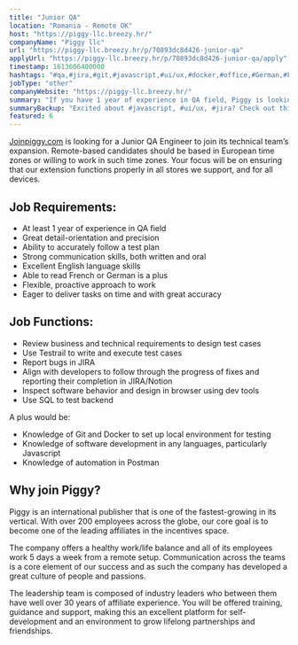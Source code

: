 ```yaml
---
title: "Junior QA"
location: "Romania - Remote OK"
host: "https://piggy-llc.breezy.hr/"
companyName: "Piggy llc"
url: "https://piggy-llc.breezy.hr/p/70893dc8d426-junior-qa"
applyUrl: "https://piggy-llc.breezy.hr/p/70893dc8d426-junior-qa/apply"
timestamp: 1613606400000
hashtags: "#qa,#jira,#git,#javascript,#ui/ux,#docker,#office,#German,#French,#English"
jobType: "other"
companyWebsite: "https://piggy-llc.breezy.hr/"
summary: "If you have 1 year of experience in QA field, Piggy is looking for someone with your skillset."
summaryBackup: "Excited about #javascript, #ui/ux, #jira? Check out this job post!"
featured: 6
---
```


[Joinpiggy.com](http://joinpiggy.com/) is looking for a Junior QA Engineer to join its technical team’s expansion. Remote-based candidates should be based in European time zones or willing to work in such time zones. Your focus will be on ensuring that our extension functions properly in all stores we support, and for all devices.

## Job Requirements:

*   At least 1 year of experience in QA field
*   Great detail-orientation and precision
*   Ability to accurately follow a test plan
*   Strong communication skills, both written and oral
*   Excellent English language skills
*   Able to read French or German is a plus
*   Flexible, proactive approach to work
*   Eager to deliver tasks on time and with great accuracy

## Job Functions:

*   Review business and technical requirements to design test cases
*   Use Testrail to write and execute test cases
*   Report bugs in JIRA
*   Align with developers to follow through the progress of fixes and reporting their completion in JIRA/Notion
*   Inspect software behavior and design in browser using dev tools
*   Use SQL to test backend

A plus would be:

*   Knowledge of Git and Docker to set up local environment for testing
*   Knowledge of software development in any languages, particularly Javascript
*   Knowledge of automation in Postman

## Why join Piggy?

Piggy is an international publisher that is one of the fastest-growing in its vertical. With over 200 employees across the globe, our core goal is to become one of the leading affiliates in the incentives space.

The company offers a healthy work/life balance and all of its employees work 5 days a week from a remote setup. Communication across the teams is a core element of our success and as such the company has developed a great culture of people and passions.

The leadership team is composed of industry leaders who between them have well over 30 years of affiliate experience. You will be offered training, guidance and support, making this an excellent platform for self-development and an environment to grow lifelong partnerships and friendships.
